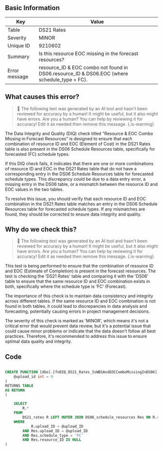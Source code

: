 ## Basic Information
| Key         | Value          |
|-------------|----------------|
| Table       | DS21 Rates |
| Severity    | MINOR |
| Unique ID   | 9210602   |
| Summary     | Is this resource EOC missing in the forecast resources? |
| Error message | resource_ID & EOC combo not found in DS06.resource_ID & DS06.EOC (where schedule_type = FC). |

## What causes this error?

> :robot: The following text was generated by an AI tool and hasn't been reviewed for accuracy by a human! It might be useful, but it also might have errors. Are you a human? You can help by reviewing it for accuracy! Edit it as needed then remove this message.
{.is-warning}

The Data Integrity and Quality (DIQ) check titled "Resource & EOC Combo Missing in Forecast Resources" is designed to ensure that each combination of resource ID and EOC (Element of Cost) in the DS21 Rates table is also present in the DS06 Schedule Resources table, specifically for forecasted (FC) schedule types.

If this DIQ check fails, it indicates that there are one or more combinations of resource ID and EOC in the DS21 Rates table that do not have a corresponding entry in the DS06 Schedule Resources table for forecasted schedule types. This discrepancy could be due to a data entry error, a missing entry in the DS06 table, or a mismatch between the resource ID and EOC values in the two tables.

To resolve this issue, you should verify that each resource ID and EOC combination in the DS21 Rates table matches an entry in the DS06 Schedule Resources table for forecasted schedule types. If any mismatches are found, they should be corrected to ensure data integrity and quality.
## Why do we check this?

> :robot: The following text was generated by an AI tool and hasn't been reviewed for accuracy by a human! It might be useful, but it also might have errors. Are you a human? You can help by reviewing it for accuracy! Edit it as needed then remove this message.
{.is-warning}

This test is being performed to ensure that the combination of resource ID and EOC (Estimate of Completion) is present in the forecast resources. The test is checking the 'DS21 Rates' table and comparing it with the 'DS06' table to ensure that the same resource ID and EOC combination exists in both, specifically where the schedule type is 'FC' (Forecast).

The importance of this check is to maintain data consistency and integrity across different tables. If the same resource ID and EOC combination is not found in both tables, it could lead to discrepancies in data analysis and forecasting, potentially causing errors in project management decisions. 

The severity of this check is marked as 'MINOR', which means it's not a critical error that would prevent data review, but it's a potential issue that could cause minor problems or indicate that the data doesn't follow all best practices. Therefore, it's recommended to address this issue to ensure optimal data quality and integrity.
## Code

```sql

CREATE FUNCTION [dbo].[fnDIQ_DS21_Rates_IsWBSAndEOCComboMissingInDS06] (
	@upload_id int = 0
)
RETURNS TABLE
AS RETURN
(
	
	SELECT 
		R.*
	FROM 
		DS21_rates R LEFT OUTER JOIN DS06_schedule_resources Res ON R.resource_ID = Res.resource_ID AND R.EOC = Res.EOC
	WHERE 
			R.upload_ID = @upload_ID
		AND Res.upload_ID = @upload_ID
		AND Res.schedule_type = 'FC'
		AND Res.resource_ID IS NULL
)
```

